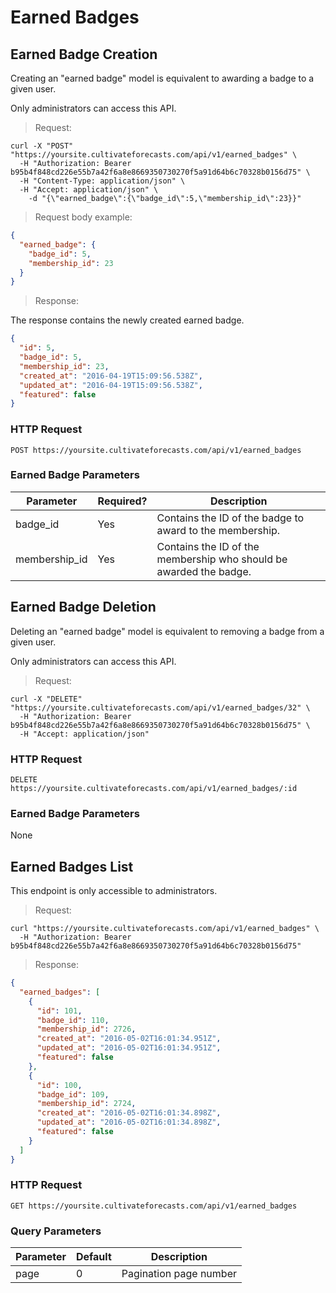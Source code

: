 
# Earned Badges

## Earned Badge Creation

Creating an "earned badge" model is equivalent to awarding a badge to a given user.

Only administrators can access this API.

> Request:

```shell
curl -X "POST" "https://yoursite.cultivateforecasts.com/api/v1/earned_badges" \
  -H "Authorization: Bearer b95b4f848cd226e55b7a42f6a8e8669350730270f5a91d64b6c70328b0156d75" \
  -H "Content-Type: application/json" \
  -H "Accept: application/json" \
	-d "{\"earned_badge\":{\"badge_id\":5,\"membership_id\":23}}"
```

> Request body example:

```json
{
  "earned_badge": {
    "badge_id": 5,
    "membership_id": 23
  }
}
```


> Response:

The response contains the newly created earned badge.

```json
{
  "id": 5,
  "badge_id": 5,
  "membership_id": 23,
  "created_at": "2016-04-19T15:09:56.538Z",
  "updated_at": "2016-04-19T15:09:56.538Z",
  "featured": false
}
```

### HTTP Request

`POST https://yoursite.cultivateforecasts.com/api/v1/earned_badges`


### Earned Badge Parameters

Parameter | Required? | Description
--------- | --------- | -----------
badge_id | Yes | Contains the ID of the badge to award to the membership.
membership_id | Yes | Contains the ID of the membership who should be awarded the badge.





## Earned Badge Deletion

Deleting an "earned badge" model is equivalent to removing a badge from a given user.

Only administrators can access this API.

> Request:

```shell
curl -X "DELETE" "https://yoursite.cultivateforecasts.com/api/v1/earned_badges/32" \
  -H "Authorization: Bearer b95b4f848cd226e55b7a42f6a8e8669350730270f5a91d64b6c70328b0156d75" \
  -H "Accept: application/json"
```

### HTTP Request

`DELETE https://yoursite.cultivateforecasts.com/api/v1/earned_badges/:id`


### Earned Badge Parameters

None



## Earned Badges List

This endpoint is only accessible to administrators.

> Request:

```shell
curl "https://yoursite.cultivateforecasts.com/api/v1/earned_badges" \
  -H "Authorization: Bearer b95b4f848cd226e55b7a42f6a8e8669350730270f5a91d64b6c70328b0156d75"
```

> Response:

```json
{
  "earned_badges": [
    {
      "id": 101,
      "badge_id": 110,
      "membership_id": 2726,
      "created_at": "2016-05-02T16:01:34.951Z",
      "updated_at": "2016-05-02T16:01:34.951Z",
      "featured": false
    },
    {
      "id": 100,
      "badge_id": 109,
      "membership_id": 2724,
      "created_at": "2016-05-02T16:01:34.898Z",
      "updated_at": "2016-05-02T16:01:34.898Z",
      "featured": false
    }
  ]
}
```

### HTTP Request

`GET https://yoursite.cultivateforecasts.com/api/v1/earned_badges`

### Query Parameters

Parameter | Default | Description
--------- | ------- | -----------
page | 0 | Pagination page number
